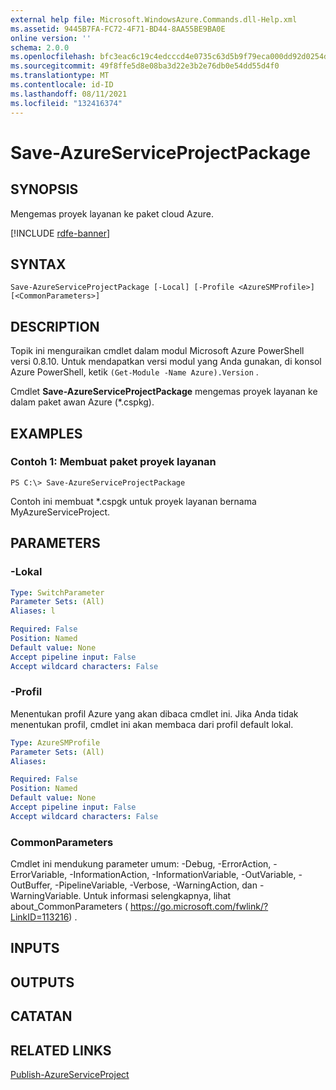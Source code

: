 ```yaml
---
external help file: Microsoft.WindowsAzure.Commands.dll-Help.xml
ms.assetid: 9445B7FA-FC72-4F71-BD44-8AA55BE9BA0E
online version: ''
schema: 2.0.0
ms.openlocfilehash: bfc3eac6c19c4edcccd4e0735c63d5b9f79eca000dd92d0254de82bfbd34601f
ms.sourcegitcommit: 49f8ffe5d8e08ba3d22e3b2e76db0e54dd55d4f0
ms.translationtype: MT
ms.contentlocale: id-ID
ms.lasthandoff: 08/11/2021
ms.locfileid: "132416374"
---
```

# Save-AzureServiceProjectPackage

## SYNOPSIS
Mengemas proyek layanan ke paket cloud Azure.

[!INCLUDE [rdfe-banner](../../includes/rdfe-banner.md)]

## SYNTAX

```
Save-AzureServiceProjectPackage [-Local] [-Profile <AzureSMProfile>] [<CommonParameters>]
```

## DESCRIPTION
Topik ini menguraikan cmdlet dalam modul Microsoft Azure PowerShell versi 0.8.10.
Untuk mendapatkan versi modul yang Anda gunakan, di konsol Azure PowerShell, ketik `(Get-Module -Name Azure).Version` .

Cmdlet **Save-AzureServiceProjectPackage** mengemas proyek layanan ke dalam paket awan Azure (*.cspkg).

## EXAMPLES

### Contoh 1: Membuat paket proyek layanan
```
PS C:\> Save-AzureServiceProjectPackage
```

Contoh ini membuat *.cspgk untuk proyek layanan bernama MyAzureServiceProject.

## PARAMETERS

### -Lokal
```yaml
Type: SwitchParameter
Parameter Sets: (All)
Aliases: l

Required: False
Position: Named
Default value: None
Accept pipeline input: False
Accept wildcard characters: False
```

### -Profil
Menentukan profil Azure yang akan dibaca cmdlet ini.
Jika Anda tidak menentukan profil, cmdlet ini akan membaca dari profil default lokal.

```yaml
Type: AzureSMProfile
Parameter Sets: (All)
Aliases: 

Required: False
Position: Named
Default value: None
Accept pipeline input: False
Accept wildcard characters: False
```

### CommonParameters
Cmdlet ini mendukung parameter umum: -Debug, -ErrorAction, -ErrorVariable, -InformationAction, -InformationVariable, -OutVariable, -OutBuffer, -PipelineVariable, -Verbose, -WarningAction, dan -WarningVariable. Untuk informasi selengkapnya, lihat about_CommonParameters ( https://go.microsoft.com/fwlink/?LinkID=113216) .

## INPUTS

## OUTPUTS

## CATATAN

## RELATED LINKS

[Publish-AzureServiceProject](./Publish-AzureServiceProject.md)


